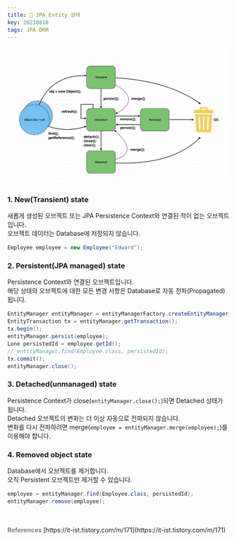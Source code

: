 ```yaml
---
title: 🍃 JPA Entity 상태
key: 20230810
tags: JPA ORM
---
```


<img src="/images/jpa-entity-state.png" width="700px;" alt="JPA Entity 상태 변화" />

### 1. New(Transient) state
새롭게 생성된 오브젝트 또는 JPA Persistence Context와 연결된 적이 없는 오브젝트입니다.   
오브젝트 데이터는 Database에 저장되지 않습니다.

```java
Employee employee = new Employee("Edward");
```

### 2. Persistent(JPA managed) state
Persistence Context와 연결된 오브젝트입니다.   
해당 상태의 오브젝트에 대한 모든 변경 사항은 Database로 자동 전파(Propagated)됩니다.

```java
EntityManager entityManager = entityManagerFactory.createEntityManager();
EntityTransaction tx = entityManager.getTransaction();
tx.begin();
entityManager.persist(employee);
Lone persistedId = employee.getId();
// entityManager.find(Employee.class, persistedId);
tx.commit();
entityManager.close();
```

### 3. Detached(unmanaged) state
Persistence Context가 close(`entityManager.close();`)되면 Detached 상태가 됩니다.   
Detached 오브젝트의 변화는 더 이상 자동으로 전파되지 않습니다.   
변화를 다시 전파하려면 merge(`employee = entityManager.merge(employee);`)를 이용해야 합니다.

### 4. Removed object state
Database에서 오브젝트를 제거합니다.   
오직 Persistent 오브젝트만 제거할 수 있습니다.

```java
employee = entityManager.find(Employee.class, persistedId);
entityManager.remove(employee);
```

<br>
<br>
<span style="color: grey; font-weight: 700;">References</span>   
[https://it-ist.tistory.com/m/171](https://it-ist.tistory.com/m/171)
